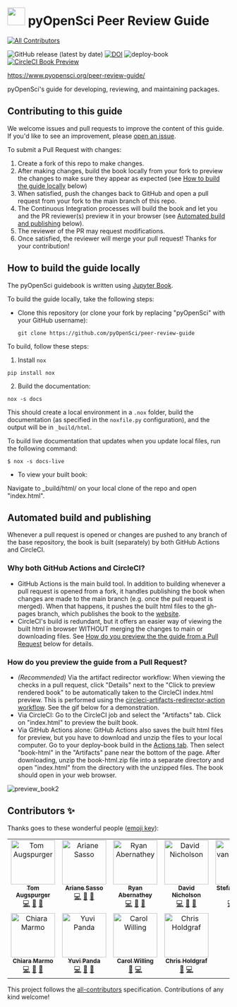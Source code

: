 # <img src="images/logo/logo.png" width=40 /> pyOpenSci Peer Review Guide
<!-- ALL-CONTRIBUTORS-BADGE:START - Do not remove or modify this section -->
[![All Contributors](https://img.shields.io/badge/all_contributors-11-orange.svg?style=flat-square)](#contributors-)
<!-- ALL-CONTRIBUTORS-BADGE:END -->

![GitHub release (latest by date)](https://img.shields.io/github/v/release/pyopensci/peer-review-guide?color=purple&display_name=tag&style=plastic)
[![DOI](https://zenodo.org/badge/DOI/10.5281/zenodo.7101778.svg)](https://doi.org/10.5281/zenodo.7101778)
![deploy-book](https://github.com/pyOpenSci/peer-review-guide/actions/workflows/build-book.yml/badge.svg)  [![CircleCI Book Preview](https://circleci.com/gh/pyOpenSci/peer-review-guide.svg?style=svg)](https://circleci.com/gh/pyOpenSci/peer-review-guide)

https://www.pyopensci.org/peer-review-guide/

pyOpenSci's guide for developing, reviewing, and maintaining packages.


## Contributing to this guide

We welcome issues and pull requests to improve the content of this guide.
If you'd like to see an improvement, please [open an issue](https://github.com/pyOpenSci/peer-review-guide/issues/).

To submit a Pull Request with changes:
1. Create a fork of this repo to make changes.
2. After making changes, build the book locally from your fork to preview the changes to make sure they appear as expected (see [How to build the guide locally](https://github.com/pyopensci/peer-review-guide/#how-to-build-the-guide-locally) below)
3. When satisfied, push the changes back to GitHub and open a pull request from your fork to the main branch of this repo.
4. The Continuous Integration processes will build the book and let you and the PR reviewer(s) preview it in your browser (see [Automated build and publishing](https://github.com/pyopensci/peer-review-guide/#automated-build-and-publishing) below).
5. The reviewer of the PR may request modifications.
6. Once satisfied, the reviewer will merge your pull request! Thanks for your contribution!

## How to build the guide locally

The pyOpenSci guidebook is written using [Jupyter Book](https://github.com/executablebooks/jupyter-book).

To build the guide locally, take the following steps:

* Clone this repository (or clone your fork by replacing "pyOpenSci" with your GitHub username):

  ```
  git clone https://github.com/pyOpenSci/peer-review-guide
  ```

To build, follow these steps:

1. Install `nox`

```console
pip install nox
```
2. Build the documentation:

```console
nox -s docs
```

This should create a local environment in a `.nox` folder, build the documentation (as specified in the `noxfile.py` configuration), and the output will be in `_build/html`.

To build live documentation that updates when you update local files, run the following command:

```console
$ nox -s docs-live
```

* To view your built book:

Navigate to _build/html/ on your local clone of the repo and open "index.html".


## Automated build and publishing

Whenever a pull request is opened or changes are pushed to any branch of the base repository, the book is built (separately) by both GitHub Actions and CircleCI.

### Why both GitHub Actions and CircleCI?

- GitHub Actions is the main build tool. In addition to building whenever a pull request is opened from a fork, it handles publishing the book when changes are made to the main branch (e.g. once the pull request is merged). When that happens, it pushes the built html files to the gh-pages branch, which publishes the book to the [website](https://pyopensci.org/peer-review-guide/).
- CircleCI's build is redundant, but it offers an easier way of viewing the built html in browser WITHOUT merging the changes to main or downloading files. See [How do you preview the the guide from a Pull Request](https://github.com/pyopensci/peer-review-guide/#how-do-you-preview-the-guide-from-a-pull-request) below for details.

### How do you preview the guide from a Pull Request?
- *(Recommended)* Via the artifact redirector workflow: When viewing the checks in a pull request, click "Details" next to the "Click to preview rendered book" to be automatically taken to the CircleCI index.html preview. This is performed using the [circleci-artifacts-redirector-action workflow](https://github.com/larsoner/circleci-artifacts-redirector-action). See the gif below for a demonstration.
- Via CircleCI: Go to the CircleCI job and select the "Artifacts" tab. Click on "index.html" to preview the built book.
- Via GitHub Actions alone: GitHub Actions also saves the built html files for preview, but you have to download and unzip the files to your local computer. Go to your deploy-book build in the [Actions tab](https://github.com/pyOpenSci/peer-review-guide/actions). Then select "book-html" in the "Artifacts" pane near the bottom of the page. After downloading, unzip the book-html.zip file into a separate directory and open "index.html" from the directory with the unzipped files. The book should open in your web browser.

![preview_book2](https://user-images.githubusercontent.com/24379590/196472186-ef2c8602-893f-4465-b551-cbecd53cafd9.gif)


## Contributors ✨

Thanks goes to these wonderful people ([emoji key](https://allcontributors.org/docs/en/emoji-key)):

<!-- ALL-CONTRIBUTORS-LIST:START - Do not remove or modify this section -->
<!-- prettier-ignore-start -->
<!-- markdownlint-disable -->
<table>
  <tbody>
    <tr>
      <td align="center" valign="top" width="14.28%"><a href="https://tomaugspurger.github.io"><img src="https://avatars.githubusercontent.com/u/1312546?v=4?s=100" width="100px;" alt="Tom Augspurger"/><br /><sub><b>Tom Augspurger</b></sub></a><br /><a href="https://github.com/pyOpenSci/software-peer-review/commits?author=TomAugspurger" title="Code">💻</a> <a href="https://github.com/pyOpenSci/software-peer-review/pulls?q=is%3Apr+reviewed-by%3ATomAugspurger" title="Reviewed Pull Requests">👀</a> <a href="#design-TomAugspurger" title="Design">🎨</a></td>
      <td align="center" valign="top" width="14.28%"><a href="http://arianesasso.me"><img src="https://avatars.githubusercontent.com/u/3659681?v=4?s=100" width="100px;" alt="Ariane Sasso"/><br /><sub><b>Ariane Sasso</b></sub></a><br /><a href="https://github.com/pyOpenSci/software-peer-review/commits?author=arianesasso" title="Code">💻</a> <a href="https://github.com/pyOpenSci/software-peer-review/pulls?q=is%3Apr+reviewed-by%3Aarianesasso" title="Reviewed Pull Requests">👀</a> <a href="#design-arianesasso" title="Design">🎨</a></td>
      <td align="center" valign="top" width="14.28%"><a href="https://github.com/rabernat"><img src="https://avatars.githubusercontent.com/u/1197350?v=4?s=100" width="100px;" alt="Ryan Abernathey"/><br /><sub><b>Ryan Abernathey</b></sub></a><br /><a href="https://github.com/pyOpenSci/software-peer-review/commits?author=rabernat" title="Code">💻</a> <a href="#design-rabernat" title="Design">🎨</a> <a href="https://github.com/pyOpenSci/software-peer-review/pulls?q=is%3Apr+reviewed-by%3Arabernat" title="Reviewed Pull Requests">👀</a></td>
      <td align="center" valign="top" width="14.28%"><a href="https://nicholdav.info/"><img src="https://avatars.githubusercontent.com/u/11934090?v=4?s=100" width="100px;" alt="David Nicholson"/><br /><sub><b>David Nicholson</b></sub></a><br /><a href="https://github.com/pyOpenSci/software-peer-review/commits?author=NickleDave" title="Code">💻</a> <a href="https://github.com/pyOpenSci/software-peer-review/pulls?q=is%3Apr+reviewed-by%3ANickleDave" title="Reviewed Pull Requests">👀</a> <a href="#design-NickleDave" title="Design">🎨</a></td>
      <td align="center" valign="top" width="14.28%"><a href="https://mentat.za.net"><img src="https://avatars.githubusercontent.com/u/45071?v=4?s=100" width="100px;" alt="Stefan van der Walt"/><br /><sub><b>Stefan van der Walt</b></sub></a><br /><a href="https://github.com/pyOpenSci/software-peer-review/commits?author=stefanv" title="Code">💻</a> <a href="https://github.com/pyOpenSci/software-peer-review/pulls?q=is%3Apr+reviewed-by%3Astefanv" title="Reviewed Pull Requests">👀</a> <a href="#design-stefanv" title="Design">🎨</a></td>
      <td align="center" valign="top" width="14.28%"><a href="https://fosstodon.org/@eriknw"><img src="https://avatars.githubusercontent.com/u/2058401?v=4?s=100" width="100px;" alt="Erik Welch"/><br /><sub><b>Erik Welch</b></sub></a><br /><a href="https://github.com/pyOpenSci/software-peer-review/commits?author=eriknw" title="Code">💻</a> <a href="https://github.com/pyOpenSci/software-peer-review/pulls?q=is%3Apr+reviewed-by%3Aeriknw" title="Reviewed Pull Requests">👀</a> <a href="#design-eriknw" title="Design">🎨</a></td>
      <td align="center" valign="top" width="14.28%"><a href="http://batalex.github.io"><img src="https://avatars.githubusercontent.com/u/11004857?v=4?s=100" width="100px;" alt="Alex Batisse"/><br /><sub><b>Alex Batisse</b></sub></a><br /><a href="https://github.com/pyOpenSci/software-peer-review/commits?author=batalex" title="Code">💻</a> <a href="https://github.com/pyOpenSci/software-peer-review/pulls?q=is%3Apr+reviewed-by%3Abatalex" title="Reviewed Pull Requests">👀</a> <a href="#design-batalex" title="Design">🎨</a></td>
    </tr>
    <tr>
      <td align="center" valign="top" width="14.28%"><a href="https://orcid.org/0000-0003-2843-6044"><img src="https://avatars.githubusercontent.com/u/1662261?v=4?s=100" width="100px;" alt="Chiara Marmo"/><br /><sub><b>Chiara Marmo</b></sub></a><br /><a href="https://github.com/pyOpenSci/software-peer-review/commits?author=cmarmo" title="Code">💻</a> <a href="https://github.com/pyOpenSci/software-peer-review/pulls?q=is%3Apr+reviewed-by%3Acmarmo" title="Reviewed Pull Requests">👀</a> <a href="#design-cmarmo" title="Design">🎨</a></td>
      <td align="center" valign="top" width="14.28%"><a href="https://github.com/yuvipanda"><img src="https://avatars.githubusercontent.com/u/30430?v=4?s=100" width="100px;" alt="Yuvi Panda"/><br /><sub><b>Yuvi Panda</b></sub></a><br /><a href="https://github.com/pyOpenSci/software-peer-review/commits?author=yuvipanda" title="Code">💻</a> <a href="#design-yuvipanda" title="Design">🎨</a> <a href="https://github.com/pyOpenSci/software-peer-review/pulls?q=is%3Apr+reviewed-by%3Ayuvipanda" title="Reviewed Pull Requests">👀</a></td>
      <td align="center" valign="top" width="14.28%"><a href="https://hachyderm.io/web/@willingc"><img src="https://avatars.githubusercontent.com/u/2680980?v=4?s=100" width="100px;" alt="Carol Willing"/><br /><sub><b>Carol Willing</b></sub></a><br /><a href="https://github.com/pyOpenSci/software-peer-review/pulls?q=is%3Apr+reviewed-by%3Awillingc" title="Reviewed Pull Requests">👀</a> <a href="https://github.com/pyOpenSci/software-peer-review/commits?author=willingc" title="Code">💻</a></td>
      <td align="center" valign="top" width="14.28%"><a href="http://chrisholdgraf.com"><img src="https://avatars.githubusercontent.com/u/1839645?v=4?s=100" width="100px;" alt="Chris Holdgraf"/><br /><sub><b>Chris Holdgraf</b></sub></a><br /><a href="https://github.com/pyOpenSci/software-peer-review/pulls?q=is%3Apr+reviewed-by%3Acholdgraf" title="Reviewed Pull Requests">👀</a> <a href="https://github.com/pyOpenSci/software-peer-review/commits?author=choldgraf" title="Code">💻</a></td>
    </tr>
  </tbody>
</table>

<!-- markdownlint-restore -->
<!-- prettier-ignore-end -->

<!-- ALL-CONTRIBUTORS-LIST:END -->

This project follows the [all-contributors](https://github.com/all-contributors/all-contributors) specification. Contributions of any kind welcome!
